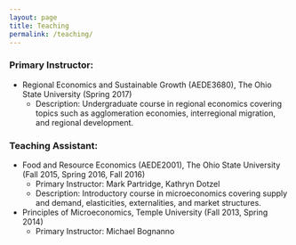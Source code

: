 ```yaml
---
layout: page
title: Teaching
permalink: /teaching/
---
```

### Primary Instructor:
* Regional Economics and Sustainable Growth (AEDE3680), The Ohio State University (Spring 2017)
	* Description:  Undergraduate course in regional economics covering topics such as agglomeration economies, interregional migration, and regional development.

### Teaching Assistant: 
* Food and Resource Economics (AEDE2001), The Ohio State University (Fall 2015, Spring 2016, Fall 2016)
	* Primary Instructor: Mark Partridge, Kathryn Dotzel
	* Description:  Introductory course in microeconomics covering supply and demand, elasticities, externalities, and market structures. 
* Principles of Microeconomics, Temple University (Fall 2013, Spring 2014)
	* Primary Instructor: Michael Bognanno
